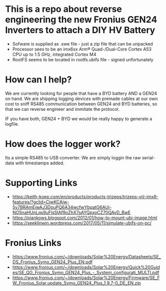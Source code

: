# This is a repo about reverse engineering the new Fronius GEN24 Inverters to attach a DIY HV Battery

* Sofware is supplied as .swe file - just a zip file that can be unpacked
* Processor sees to be an imx6sx Arm® Quad-/Dual-Core Cortex A53 CPU up to 1.5 GHz, integrated Cortex M4
* RootFS seems to be located in rootfs.ubifs file - signed unfortunately

# How can I help?
We are currently looking for people that have a BYD battery AND a GEN24 on hand. We are shipping logging devices with premade cables at our own cost to sniff RS485 communication between GEN24 and BYD batteries, so that we can reverse engineer and immitate the protocol.

IF you have both, GEN24 + BYD we would be really happy to generate a logfile.

# How does the logger work?
Its a simple RS485 to USB converter. We are simply loggin the raw serial-data with timestamps added.

# Supporting Links
* https://keith-koep.com/en/products/products-trizeps/trizeps-viii-imx8-features/?gclid=CjwKCAjw-5v7BRAmEiwAJ3DpuPQ6A34wcfwYbqatG6AUj-NO5naHUnLqs9uFIsSlAf9oZhX7sAYQpxoCZ70QAvD_BwE
* https://pjankows.blogspot.com/2012/01/how-to-mount-ubi-image.html
* https://seeklinwin.wordpress.com/2017/05/11/simulate-ubifs-on-pc/

# Fronius Links
* https://www.fronius.com/~/downloads/Solar%20Energy/Datasheets/SE_DS_Fronius_Symo_GEN24_Plus_EN.pdf
* https://www.fronius.com/~/downloads/Solar%20Energy/Quick%20Guides/SE_QG_Fronius_Symo_GEN24_Plus_-_System_configurati_MULTI.pdf
* https://www.fronius.com/~/downloads/Solar%20Energy/Firmware/SE_FW_Fronius_Solar.update_Symo_GEN24_Plus_1.9.7-0_DE_EN.zip
